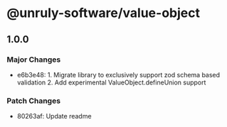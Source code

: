 # @unruly-software/value-object

## 1.0.0

### Major Changes

- e6b3e48: 1. Migrate library to exclusively support zod schema based validation 2. Add experimental ValueObject.defineUnion support

### Patch Changes

- 80263af: Update readme
